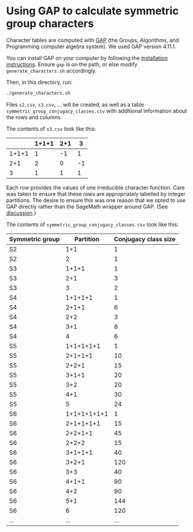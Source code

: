 # Using GAP to calculate symmetric group characters

Character tables are computed with [GAP](https://www.gap-system.org/) (the Groups, Algorithms, and Programming computer algebra system). We used GAP version 4.11.1.

You can install GAP on your computer by following the [installation instructions](https://www.gap-system.org/Download/index.html). Ensure `gap` is on the path, or else modify `generate_characters.sh` accordingly.

Then, in this directory, run:

```bash
./generate_characters.sh
```

Files `s2.csv`, `s3.csv`, ... will be created, as well as a table `symmetric_group_conjugacy_classes.csv` with additional information about the rows and columns.

The contents of `s3.csv` look like this:

| |1+1+1|2+1|3|
|-|-----|---|-|
|1+1+1|1|-1|1|
|2+1|2|0|-1|
|3|1|1|1|

Each row provides the values of one irreducible character function. Care was taken to ensure that these rows are appropriately labelled by integer partitions. The desire to ensure this was one reason that we opted to use GAP directly rather than the SageMath wrapper around GAP. (See [discussion](https://math.stackexchange.com/questions/2348878/labels-for-irreducible-symmetric-group-characters).)

The contents of `symmetric_group_conjugacy_classes.csv` look like this:

|Symmetric group|Partition|Conjugacy class size|
|---------------|---------|--------------------|
|S2|1+1|1|
|S2|2|1|
|S3|1+1+1|1|
|S3|2+1|3|
|S3|3|2|
|S4|1+1+1+1|1|
|S4|2+1+1|6|
|S4|2+2|3|
|S4|3+1|8|
|S4|4|6|
|S5|1+1+1+1+1|1|
|S5|2+1+1+1|10|
|S5|2+2+1|15|
|S5|3+1+1|20|
|S5|3+2|20|
|S5|4+1|30|
|S5|5|24|
|S6|1+1+1+1+1+1|1|
|S6|2+1+1+1+1|15|
|S6|2+2+1+1|45|
|S6|2+2+2|15|
|S6|3+1+1+1|40|
|S6|3+2+1|120|
|S6|3+3|40|
|S6|4+1+1|90|
|S6|4+2|90|
|S6|5+1|144|
|S6|6|120|
|...|...|...|